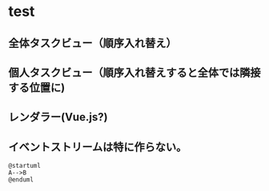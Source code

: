 # test
## 全体タスクビュー（順序入れ替え）
## 個人タスクビュー（順序入れ替えすると全体では隣接する位置に)
## レンダラー(Vue.js?)
## イベントストリームは特に作らない。

```uml
@startuml
A-->B
@enduml
```
